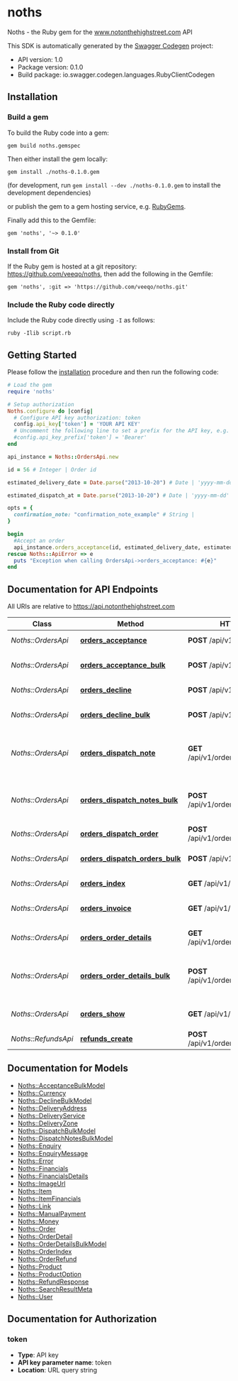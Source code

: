 # noths

Noths - the Ruby gem for the www.notonthehighstreet.com API

This SDK is automatically generated by the [Swagger Codegen](https://github.com/swagger-api/swagger-codegen) project:

- API version: 1.0
- Package version: 0.1.0
- Build package: io.swagger.codegen.languages.RubyClientCodegen

## Installation

### Build a gem

To build the Ruby code into a gem:

```shell
gem build noths.gemspec
```

Then either install the gem locally:

```shell
gem install ./noths-0.1.0.gem
```
(for development, run `gem install --dev ./noths-0.1.0.gem` to install the development dependencies)

or publish the gem to a gem hosting service, e.g. [RubyGems](https://rubygems.org/).

Finally add this to the Gemfile:

    gem 'noths', '~> 0.1.0'

### Install from Git

If the Ruby gem is hosted at a git repository: https://github.com/veeqo/noths, then add the following in the Gemfile:

    gem 'noths', :git => 'https://github.com/veeqo/noths.git'

### Include the Ruby code directly

Include the Ruby code directly using `-I` as follows:

```shell
ruby -Ilib script.rb
```

## Getting Started

Please follow the [installation](#installation) procedure and then run the following code:
```ruby
# Load the gem
require 'noths'

# Setup authorization
Noths.configure do |config|
  # Configure API key authorization: token
  config.api_key['token'] = 'YOUR API KEY'
  # Uncomment the following line to set a prefix for the API key, e.g. 'Bearer' (defaults to nil)
  #config.api_key_prefix['token'] = 'Bearer'
end

api_instance = Noths::OrdersApi.new

id = 56 # Integer | Order id

estimated_delivery_date = Date.parse("2013-10-20") # Date | 'yyyy-mm-dd'

estimated_dispatch_at = Date.parse("2013-10-20") # Date | 'yyyy-mm-dd'

opts = { 
  confirmation_note: "confirmation_note_example" # String | 
}

begin
  #Accept an order
  api_instance.orders_acceptance(id, estimated_delivery_date, estimated_dispatch_at, opts)
rescue Noths::ApiError => e
  puts "Exception when calling OrdersApi->orders_acceptance: #{e}"
end

```

## Documentation for API Endpoints

All URIs are relative to https://api.notonthehighstreet.com

Class | Method | HTTP request | Description
------------ | ------------- | ------------- | -------------
*Noths::OrdersApi* | [**orders_acceptance**](docs/OrdersApi.md#orders_acceptance) | **POST** /api/v1/orders/{id}/accept | Accept an order
*Noths::OrdersApi* | [**orders_acceptance_bulk**](docs/OrdersApi.md#orders_acceptance_bulk) | **POST** /api/v1/orders/accept | Accept multiple orders
*Noths::OrdersApi* | [**orders_decline**](docs/OrdersApi.md#orders_decline) | **POST** /api/v1/orders/{id}/decline | Decline an order
*Noths::OrdersApi* | [**orders_decline_bulk**](docs/OrdersApi.md#orders_decline_bulk) | **POST** /api/v1/orders/decline | Decline multiple orders
*Noths::OrdersApi* | [**orders_dispatch_note**](docs/OrdersApi.md#orders_dispatch_note) | **GET** /api/v1/orders/{id}/dispatch_note | Generate a dispatch note pdf or gift note pdf.
*Noths::OrdersApi* | [**orders_dispatch_notes_bulk**](docs/OrdersApi.md#orders_dispatch_notes_bulk) | **POST** /api/v1/orders/dispatch_notes | Generate pdf with dispatch note for each order
*Noths::OrdersApi* | [**orders_dispatch_order**](docs/OrdersApi.md#orders_dispatch_order) | **POST** /api/v1/orders/{id}/dispatch | Dispatch an order
*Noths::OrdersApi* | [**orders_dispatch_orders_bulk**](docs/OrdersApi.md#orders_dispatch_orders_bulk) | **POST** /api/v1/orders/dispatch | Dispatch multiple orders
*Noths::OrdersApi* | [**orders_index**](docs/OrdersApi.md#orders_index) | **GET** /api/v1/orders | Fetch orders
*Noths::OrdersApi* | [**orders_invoice**](docs/OrdersApi.md#orders_invoice) | **GET** /api/v1/orders/{id}/invoice | Generate a vat invoice pdf.
*Noths::OrdersApi* | [**orders_order_details**](docs/OrdersApi.md#orders_order_details) | **GET** /api/v1/orders/{id}/order_details | Generate an order details pdf
*Noths::OrdersApi* | [**orders_order_details_bulk**](docs/OrdersApi.md#orders_order_details_bulk) | **POST** /api/v1/orders/order_details | Generate pdf with order details for each order
*Noths::OrdersApi* | [**orders_show**](docs/OrdersApi.md#orders_show) | **GET** /api/v1/orders/{id} | Fetch a single Order
*Noths::RefundsApi* | [**refunds_create**](docs/RefundsApi.md#refunds_create) | **POST** /api/v1/orders/{order_id}/refunds | Refund an order


## Documentation for Models

 - [Noths::AcceptanceBulkModel](docs/AcceptanceBulkModel.md)
 - [Noths::Currency](docs/Currency.md)
 - [Noths::DeclineBulkModel](docs/DeclineBulkModel.md)
 - [Noths::DeliveryAddress](docs/DeliveryAddress.md)
 - [Noths::DeliveryService](docs/DeliveryService.md)
 - [Noths::DeliveryZone](docs/DeliveryZone.md)
 - [Noths::DispatchBulkModel](docs/DispatchBulkModel.md)
 - [Noths::DispatchNotesBulkModel](docs/DispatchNotesBulkModel.md)
 - [Noths::Enquiry](docs/Enquiry.md)
 - [Noths::EnquiryMessage](docs/EnquiryMessage.md)
 - [Noths::Error](docs/Error.md)
 - [Noths::Financials](docs/Financials.md)
 - [Noths::FinancialsDetails](docs/FinancialsDetails.md)
 - [Noths::ImageUrl](docs/ImageUrl.md)
 - [Noths::Item](docs/Item.md)
 - [Noths::ItemFinancials](docs/ItemFinancials.md)
 - [Noths::Link](docs/Link.md)
 - [Noths::ManualPayment](docs/ManualPayment.md)
 - [Noths::Money](docs/Money.md)
 - [Noths::Order](docs/Order.md)
 - [Noths::OrderDetail](docs/OrderDetail.md)
 - [Noths::OrderDetailsBulkModel](docs/OrderDetailsBulkModel.md)
 - [Noths::OrderIndex](docs/OrderIndex.md)
 - [Noths::OrderRefund](docs/OrderRefund.md)
 - [Noths::Product](docs/Product.md)
 - [Noths::ProductOption](docs/ProductOption.md)
 - [Noths::RefundResponse](docs/RefundResponse.md)
 - [Noths::SearchResultMeta](docs/SearchResultMeta.md)
 - [Noths::User](docs/User.md)


## Documentation for Authorization


### token

- **Type**: API key
- **API key parameter name**: token
- **Location**: URL query string

